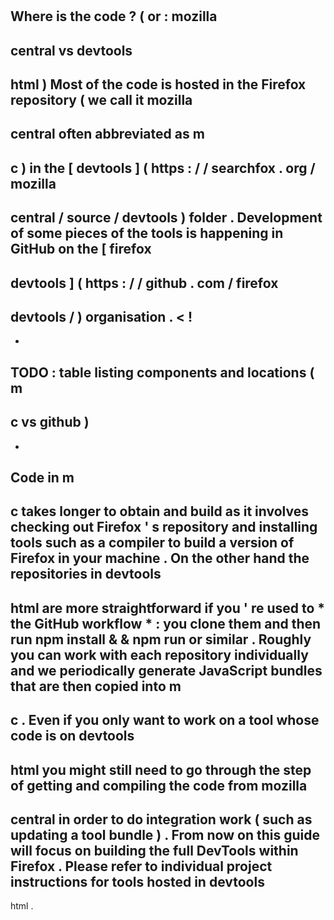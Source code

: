 #
Where
is
the
code
?
(
or
:
mozilla
-
central
vs
devtools
-
html
)
Most
of
the
code
is
hosted
in
the
Firefox
repository
(
we
call
it
mozilla
-
central
often
abbreviated
as
m
-
c
)
in
the
[
devtools
]
(
https
:
/
/
searchfox
.
org
/
mozilla
-
central
/
source
/
devtools
)
folder
.
Development
of
some
pieces
of
the
tools
is
happening
in
GitHub
on
the
[
firefox
-
devtools
]
(
https
:
/
/
github
.
com
/
firefox
-
devtools
/
)
organisation
.
<
!
-
-
TODO
:
table
listing
components
and
locations
(
m
-
c
vs
github
)
-
-
>
Code
in
m
-
c
takes
longer
to
obtain
and
build
as
it
involves
checking
out
Firefox
'
s
repository
and
installing
tools
such
as
a
compiler
to
build
a
version
of
Firefox
in
your
machine
.
On
the
other
hand
the
repositories
in
devtools
-
html
are
more
straightforward
if
you
'
re
used
to
*
the
GitHub
workflow
*
:
you
clone
them
and
then
run
npm
install
&
&
npm
run
or
similar
.
Roughly
you
can
work
with
each
repository
individually
and
we
periodically
generate
JavaScript
bundles
that
are
then
copied
into
m
-
c
.
Even
if
you
only
want
to
work
on
a
tool
whose
code
is
on
devtools
-
html
you
might
still
need
to
go
through
the
step
of
getting
and
compiling
the
code
from
mozilla
-
central
in
order
to
do
integration
work
(
such
as
updating
a
tool
bundle
)
.
From
now
on
this
guide
will
focus
on
building
the
full
DevTools
within
Firefox
.
Please
refer
to
individual
project
instructions
for
tools
hosted
in
devtools
-
html
.
